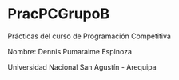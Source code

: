 # PracPCGrupoB

Prácticas del curso de Programación Competitiva

Nombre: Dennis Pumaraime Espinoza

Universidad Nacional San Agustín - Arequipa

